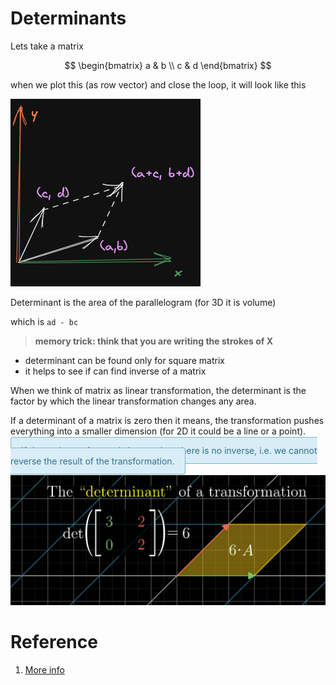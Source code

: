 <style>
success {
width: 100%;
  padding: 12px 16px;
  border-radius: 4px;
  border-style: solid;
  border-width: 1px;
  margin-bottom: 12px;
  background-color: rgba(227, 253, 235, 1);
  border-color: rgba(38, 179, 3, 1);
  color: rgba(60, 118, 61, 1);
}

info {
  padding: 12px 16px;
  border-radius: 4px;
  border-style: solid;
  border-width: 1px;
  margin-bottom: 12px;
  background-color: rgba(217, 237, 247, 1);
  color: rgba(49, 112, 143, 1);
  border-color: rgba(126, 182, 193, 1);
}

warn {
  padding: 12px 16px;
  border-radius: 4px;
  border-style: solid;
  border-width: 1px;
  margin-bottom: 12px;
  background-color: rgba(252, 248, 227, 1);
  border-color: rgba(177, 161, 129, 1);
  color: rgba(138, 109, 59, 1);
}

danger {
  padding: 12px 16px;
  border-radius: 4px;
  border-style: solid;
  border-width: 1px;
  margin-bottom: 12px;
  background-color: rgba(248, 215, 218, 1);
  border-color: rgba(220, 53, 69, 1);
  color: rgba(114, 28, 36,1);
}
</style>

# Determinants

Lets take a matrix

$$
\begin{bmatrix}
a & b \\
c & d
\end{bmatrix}
$$

when we plot this (as row vector) and close the loop, it will look like this

![image matrix plotter as vector](./img/006_determinant.excalidraw.png)

Determinant is the area of the parallelogram (for 3D it is volume)

which is `ad - bc` 

> **memory trick: think that you are writing the strokes of X**

* determinant can be found only for square matrix
* it helps to see if can find inverse of a matrix


When we think of matrix as linear transformation, the determinant is the factor by which the linear transformation changes any area. 

If a determinant of a matrix is zero then it means, the transformation pushes everything into a smaller dimension (for 2D it could be a line or a point).

<info>If determinant of a matrix is zero then there is no inverse, i.e. we cannot reverse the result of the transformation.</info>

![](img/006.Determinants-0902155044.png)
# Reference
1. [More info](https://www.mathsisfun.com/algebra/matrix-determinant.html)